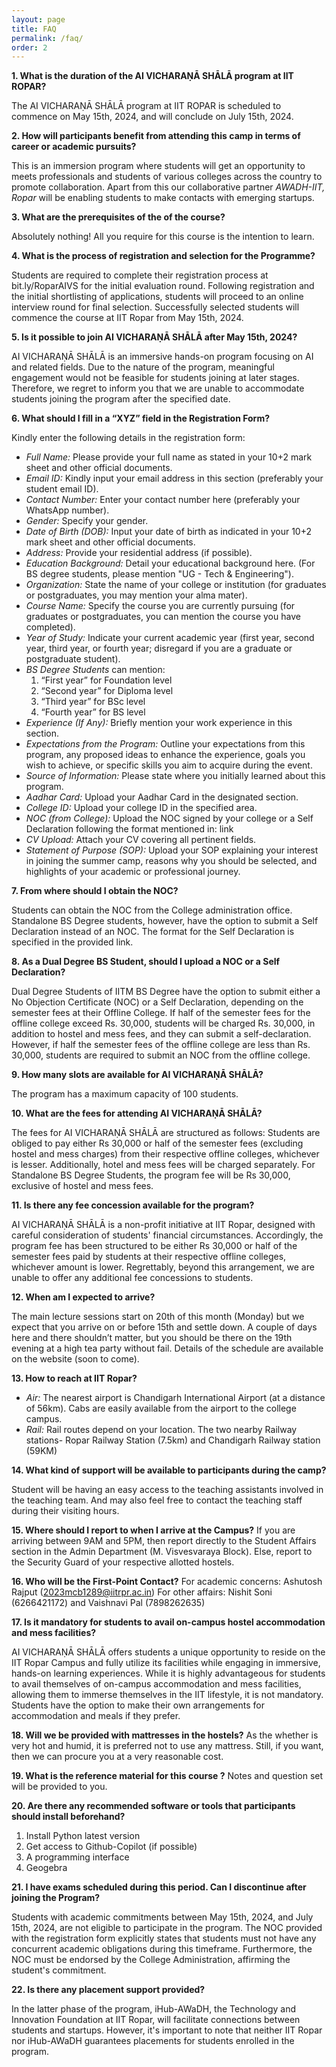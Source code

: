 ```yaml
---
layout: page
title: FAQ
permalink: /faq/
order: 2
---
```


**1. What is the duration of the AI VICHARAṆĀ SHĀLĀ program at IIT ROPAR?**

The AI VICHARAṆĀ SHĀLĀ program at IIT ROPAR is scheduled to commence on May 15th, 2024, and will conclude on July 15th, 2024.

**2. How will participants benefit from attending this camp in terms of career or academic pursuits?**

This is an immersion program where students will get an opportunity to meets professionals and students of various colleges across the country to promote collaboration. Apart from this our collaborative partner *AWADH-IIT, Ropar* will be enabling students to make contacts with emerging startups.

**3. What are the prerequisites of the of the course?**

Absolutely nothing! All you require for this course is the intention to learn.

**4. What is the process of registration and selection for the Programme?**

Students are required to complete their registration process at bit.ly/RoparAIVS for the initial evaluation round. Following registration and the initial shortlisting of applications, students will proceed to an online interview round for final selection. Successfully selected students will commence the course at IIT Ropar from May 15th, 2024.

**5. Is it possible to join AI VICHARAṆĀ SHĀLĀ after May 15th, 2024?**

AI VICHARAṆĀ SHĀLĀ is an immersive hands-on program focusing on AI and related fields. Due to the nature of the program, meaningful engagement would not be feasible for students joining at later stages. Therefore, we regret to inform you that we are unable to accommodate students joining the program after the specified date.

**6. What should I fill in a “XYZ” field in the Registration Form?**

Kindly enter the following details in the registration form:
* *Full Name:* Please provide your full name as stated in your 10+2 mark sheet and other official documents.
* *Email ID:* Kindly input your email address in this section (preferably your student email ID).
* *Contact Number:* Enter your contact number here (preferably your WhatsApp number).
* *Gender:* Specify your gender.
* *Date of Birth (DOB):* Input your date of birth as indicated in your 10+2 mark sheet and other official documents.
* *Address:* Provide your residential address (if possible).
* *Education Background:* Detail your educational background here. (For BS degree students, please mention "UG - Tech & Engineering").
* *Organization:* State the name of your college or institution (for graduates or postgraduates, you may mention your alma mater).
* *Course Name:* Specify the course you are currently pursuing (for graduates or postgraduates, you can mention the course you have completed).
* *Year of Study:* Indicate your current academic year (first year, second year, third year, or fourth year; disregard if you are a graduate or postgraduate student). 
* *BS Degree Students* can mention:
    1. “First year” for Foundation level
    2. “Second year” for Diploma level
    3. “Third year” for BSc level
    4. “Fourth year” for BS level
* *Experience (If Any):* Briefly mention your work experience in this section.
* *Expectations from the Program:* Outline your expectations from this program, any proposed ideas to enhance the experience, goals you wish to achieve, or specific skills you aim to acquire during the event.
* *Source of Information:* Please state where you initially learned about this program.
* *Aadhar Card:* Upload your Aadhar Card in the designated section.
* *College ID:* Upload your college ID in the specified area.
* *NOC (from College):* Upload the NOC signed by your college or a Self Declaration following the format mentioned in: link
* *CV Upload:* Attach your CV covering all pertinent fields.
* *Statement of Purpose (SOP):* Upload your SOP explaining your interest in joining the summer camp, reasons why you should be selected, and highlights of your academic or professional journey.

**7. From where should I obtain the NOC?**

Students can obtain the NOC from the College administration office. Standalone BS Degree students, however, have the option to submit a Self Declaration instead of an NOC. The format for the Self Declaration is specified in the provided link.


**8. As a Dual Degree BS Student, should I upload a NOC or a Self Declaration?**

Dual Degree Students of IITM BS Degree have the option to submit either a No Objection Certificate (NOC) or a Self Declaration, depending on the semester fees at their Offline College. If half of the semester fees for the offline college exceed Rs. 30,000, students will be charged Rs. 30,000, in addition to hostel and mess fees, and they can submit a self-declaration. However, if half the semester fees of the offline college are less than Rs. 30,000, students are required to submit an NOC from the offline college.


**9. How many slots are available for AI VICHARAṆĀ SHĀLĀ?**

The program has a maximum capacity of 100 students. 

**10. What are the fees for attending AI VICHARAṆĀ SHĀLĀ?**

The fees for AI VICHARAṆĀ SHĀLĀ are structured as follows: Students are obliged to pay either Rs 30,000 or half of the semester fees (excluding hostel and mess charges) from their respective offline colleges, whichever is lesser. Additionally, hotel and mess fees will be charged separately. For Standalone BS Degree Students, the program fee will be Rs 30,000, exclusive of hostel and mess fees.

**11. Is there any fee concession available for the program?**

AI VICHARAṆĀ SHĀLĀ is a non-profit initiative at IIT Ropar, designed with careful consideration of students' financial circumstances. Accordingly, the program fee has been structured to be either Rs 30,000 or half of the semester fees paid by students at their respective offline colleges, whichever amount is lower. Regrettably, beyond this arrangement, we are unable to offer any additional fee concessions to students.

**12. When am I expected to arrive?**

The main lecture sessions start on 20th of this month (Monday) but we expect that you arrive on or before 15th and settle down. A couple of days here and there shouldn’t matter, but you should be there on the 19th evening at a high tea party without fail. Details of the schedule are available on the website (soon to come).

**13. How to reach at IIT Ropar?**
* *Air:* The nearest airport is Chandigarh International Airport (at a distance of 56km). Cabs are easily available from the airport to the college campus.
* *Rail:* Rail routes depend on your location. The two nearby Railway stations- Ropar Railway Station (7.5km) and Chandigarh Railway station (59KM)

**14. What kind of support will be available to participants during the camp?**

Student will be having an easy access to the teaching assistants involved in the teaching team. And may also feel free to contact the teaching staff during their visiting hours.

**15. Where should I report to when I arrive at the Campus?**
If you are arriving between 9AM and 5PM, then report directly to the Student Affairs section in the Admin Department (M. Visvesvaraya Block). Else, report to the Security Guard of your respective allotted hostels. 

**16. Who will be the First-Point Contact?**
For academic concerns: Ashutosh Rajput (2023mcb1289@iitrpr.ac.in)
For other affairs: Nishit Soni (6266421172) and Vaishnavi Pal (7898262635)

**17. Is it mandatory for students to avail on-campus hostel accommodation and mess facilities?**

AI VICHARAṆĀ SHĀLĀ offers students a unique opportunity to reside on the IIT Ropar Campus and fully utilize its facilities while engaging in immersive, hands-on learning experiences. While it is highly advantageous for students to avail themselves of on-campus accommodation and mess facilities, allowing them to immerse themselves in the IIT lifestyle, it is not mandatory. Students have the option to make their own arrangements for accommodation and meals if they prefer.

**18. Will we be provided with mattresses in  the hostels?**
As the whether is very hot and humid, it is preferred not to use any mattress. Still, if you want, then we can procure you at a very reasonable cost.

**19. What is the reference material for this course ?**
Notes and question set will be provided to you.

**20. Are there any recommended software or tools that participants should install beforehand?**

1. Install Python latest version
2. Get access to Github-Copilot (if possible)
3. A programming interface
4. Geogebra


**21. I have exams scheduled during this period. Can I discontinue after joining the Program?**

Students with academic commitments between May 15th, 2024, and July 15th, 2024, are not eligible to participate in the program. The NOC provided with the registration form explicitly states that students must not have any concurrent academic obligations during this timeframe. Furthermore, the NOC must be endorsed by the College Administration, affirming the student's commitment.


**22. Is there any placement support provided?**

In the latter phase of the program, iHub-AWaDH, the Technology and Innovation Foundation at IIT Ropar, will facilitate connections between students and startups. However, it's important to note that neither IIT Ropar nor iHub-AWaDH guarantees placements for students enrolled in the program.


